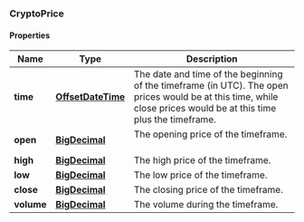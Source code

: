 
[//]: # (CLASS:CryptoPrice)

[//]: # (KIND:object)

### CryptoPrice

#### Properties

[//]: # (START_DEFINITION)

Name | Type | Description
------------ | ------------- | -------------
**time** | [**OffsetDateTime**](OffsetDateTime.md) | The date and time of the beginning of the timeframe (in UTC). The open prices would be at this time, while close prices would be at this time plus the timeframe. &nbsp;
**open** | [**BigDecimal**](BigDecimal.md) | The opening price of the timeframe. &nbsp;
**high** | [**BigDecimal**](BigDecimal.md) | The high price of the timeframe. &nbsp;
**low** | [**BigDecimal**](BigDecimal.md) | The low price of the timeframe. &nbsp;
**close** | [**BigDecimal**](BigDecimal.md) | The closing price of the timeframe. &nbsp;
**volume** | [**BigDecimal**](BigDecimal.md) | The volume during the timeframe. &nbsp;

[//]: # (END_DEFINITION)


[//]: # (CONTAINED_CLASS:OffsetDateTime)


[//]: # (CONTAINED_CLASS:BigDecimal)


[//]: # (CONTAINED_CLASS:BigDecimal)


[//]: # (CONTAINED_CLASS:BigDecimal)


[//]: # (CONTAINED_CLASS:BigDecimal)


[//]: # (CONTAINED_CLASS:BigDecimal)





